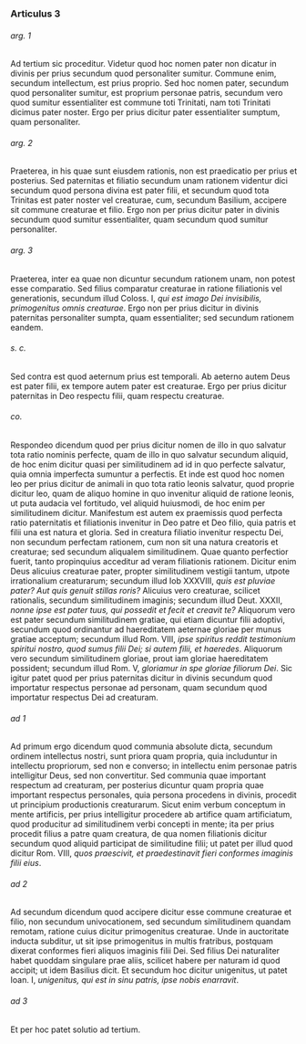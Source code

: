 ### Articulus 3

###### arg. 1
Ad tertium sic proceditur. Videtur quod hoc nomen pater non dicatur in divinis per prius secundum quod personaliter sumitur. Commune enim, secundum intellectum, est prius proprio. Sed hoc nomen pater, secundum quod personaliter sumitur, est proprium personae patris, secundum vero quod sumitur essentialiter est commune toti Trinitati, nam toti Trinitati dicimus pater noster. Ergo per prius dicitur pater essentialiter sumptum, quam personaliter.

###### arg. 2
Praeterea, in his quae sunt eiusdem rationis, non est praedicatio per prius et posterius. Sed paternitas et filiatio secundum unam rationem videntur dici secundum quod persona divina est pater filii, et secundum quod tota Trinitas est pater noster vel creaturae, cum, secundum Basilium, accipere sit commune creaturae et filio. Ergo non per prius dicitur pater in divinis secundum quod sumitur essentialiter, quam secundum quod sumitur personaliter.

###### arg. 3
Praeterea, inter ea quae non dicuntur secundum rationem unam, non potest esse comparatio. Sed filius comparatur creaturae in ratione filiationis vel generationis, secundum illud Coloss. I, *qui est imago Dei invisibilis, primogenitus omnis creaturae*. Ergo non per prius dicitur in divinis paternitas personaliter sumpta, quam essentialiter; sed secundum rationem eandem.

###### s. c.
Sed contra est quod aeternum prius est temporali. Ab aeterno autem Deus est pater filii, ex tempore autem pater est creaturae. Ergo per prius dicitur paternitas in Deo respectu filii, quam respectu creaturae.

###### co.
Respondeo dicendum quod per prius dicitur nomen de illo in quo salvatur tota ratio nominis perfecte, quam de illo in quo salvatur secundum aliquid, de hoc enim dicitur quasi per similitudinem ad id in quo perfecte salvatur, quia omnia imperfecta sumuntur a perfectis. Et inde est quod hoc nomen leo per prius dicitur de animali in quo tota ratio leonis salvatur, quod proprie dicitur leo, quam de aliquo homine in quo invenitur aliquid de ratione leonis, ut puta audacia vel fortitudo, vel aliquid huiusmodi, de hoc enim per similitudinem dicitur. Manifestum est autem ex praemissis quod perfecta ratio paternitatis et filiationis invenitur in Deo patre et Deo filio, quia patris et filii una est natura et gloria. Sed in creatura filiatio invenitur respectu Dei, non secundum perfectam rationem, cum non sit una natura creatoris et creaturae; sed secundum aliqualem similitudinem. Quae quanto perfectior fuerit, tanto propinquius acceditur ad veram filiationis rationem. Dicitur enim Deus alicuius creaturae pater, propter similitudinem vestigii tantum, utpote irrationalium creaturarum; secundum illud Iob XXXVIII, *quis est pluviae pater? Aut quis genuit stillas roris?* Alicuius vero creaturae, scilicet rationalis, secundum similitudinem imaginis; secundum illud Deut. XXXII, *nonne ipse est pater tuus, qui possedit et fecit et creavit te?* Aliquorum vero est pater secundum similitudinem gratiae, qui etiam dicuntur filii adoptivi, secundum quod ordinantur ad haereditatem aeternae gloriae per munus gratiae acceptum; secundum illud Rom. VIII, *ipse spiritus reddit testimonium spiritui nostro, quod sumus filii Dei; si autem filii, et haeredes*. Aliquorum vero secundum similitudinem gloriae, prout iam gloriae haereditatem possident; secundum illud Rom. V, *gloriamur in spe gloriae filiorum Dei*. Sic igitur patet quod per prius paternitas dicitur in divinis secundum quod importatur respectus personae ad personam, quam secundum quod importatur respectus Dei ad creaturam.

###### ad 1
Ad primum ergo dicendum quod communia absolute dicta, secundum ordinem intellectus nostri, sunt priora quam propria, quia includuntur in intellectu propriorum, sed non e converso; in intellectu enim personae patris intelligitur Deus, sed non convertitur. Sed communia quae important respectum ad creaturam, per posterius dicuntur quam propria quae important respectus personales, quia persona procedens in divinis, procedit ut principium productionis creaturarum. Sicut enim verbum conceptum in mente artificis, per prius intelligitur procedere ab artifice quam artificiatum, quod producitur ad similitudinem verbi concepti in mente; ita per prius procedit filius a patre quam creatura, de qua nomen filiationis dicitur secundum quod aliquid participat de similitudine filii; ut patet per illud quod dicitur Rom. VIII, *quos praescivit, et praedestinavit fieri conformes imaginis filii eius*.

###### ad 2
Ad secundum dicendum quod accipere dicitur esse commune creaturae et filio, non secundum univocationem, sed secundum similitudinem quandam remotam, ratione cuius dicitur primogenitus creaturae. Unde in auctoritate inducta subditur, ut sit ipse primogenitus in multis fratribus, postquam dixerat conformes fieri aliquos imaginis filii Dei. Sed filius Dei naturaliter habet quoddam singulare prae aliis, scilicet habere per naturam id quod accipit; ut idem Basilius dicit. Et secundum hoc dicitur unigenitus, ut patet Ioan. I, *unigenitus, qui est in sinu patris, ipse nobis enarravit*.

###### ad 3
Et per hoc patet solutio ad tertium.

